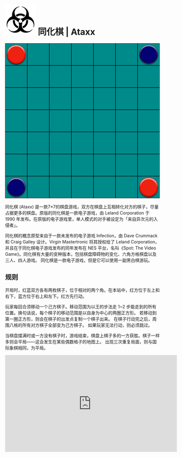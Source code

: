 # ![Ataxx](https://github.com/gbtami/pychess-variants/blob/master/static/icons/ataxx.svg) 同化棋 | Ataxx

![Ataxx Board](https://github.com/gbtami/pychess-variants/blob/master/static/images/Ataxx.png?raw=true)

同化棋 (Ataxx) 是一款7×7的棋盘游戏，双方在棋盘上互相转化对方的棋子，尽量占据更多的棋盘。原版的同化棋是一款电子游戏，由 Leland Corporation 于 1990 年发布。在原版的电子游戏里，单人模式的对手被设定为「来自异次元的入侵者」。

同化棋的概念原型来自于一款未发布的电子游戏 Infection，由 Dave Crummack 和 Craig Galley 设计。Virgin Mastertronic 将其授权给了 Leland Corporation，并且在于同化棋电子游戏发布的同年发布在 NES 平台，名叫《Spot: The Video Game》。同化棋有大量的变种版本，包括棋盘障碍物的变化、六角方格棋盘以及三人、四人游戏。
同化棋是一款电子游戏，但是它可以使用一副黑白棋游玩。

## 规则

开局时，红蓝双方各有两枚棋子，位于相对的两个角。在本站中，红方位于左上和右下，蓝方位于右上和左下。红方先行动。

玩家每回合须移动一个己方棋子。移动范围为以王的步法走 1~2 步能走到的所有位置。换句话说，每个棋子的移动范围是以自身为中心的两圈正方形。
若移动到第一圈正方形，则会在棋子的出发点复制一个棋子出来。
在棋子行动完之后，周围八格的所有对方棋子全部变为己方棋子。
如果玩家无法行动，则必须跳过。

当棋盘摆满时或一方没有棋子时，游戏结束，棋盘上棋子多的一方获胜。棋子一样多则会平局——这会发生在某些偶数格子的地图上。
出现三次重复局面，则与国际象棋相同，为平局。

<iframe width="560" height="315" src="https://www.youtube.com/embed/rYIyB6Pw8VE" frameborder="0" allowfullscreen></iframe>
